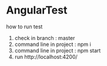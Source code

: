 # AngularTest
how to run test
1. check in branch : master
2. command line in project : npm i
3. command line in project : npm start
4. run http://localhost:4200/
